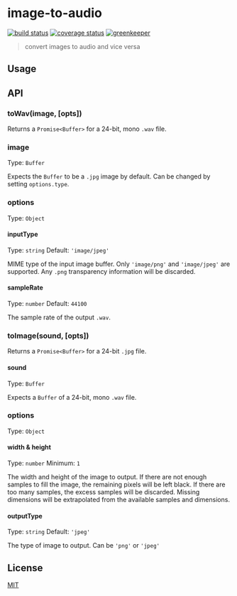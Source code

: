 # image-to-audio

[![build status][build-badge]][build-url]
[![coverage status][coverage-badge]][coverage-url]
[![greenkeeper][greenkeeper-badge]][greenkeeper-url]

> convert images to audio and vice versa

## Usage

## API

### toWav(image, [opts])

Returns a `Promise<Buffer>` for a 24-bit, mono `.wav` file.

### image

Type: `Buffer`

Expects the `Buffer` to be a `.jpg` image by default. Can be changed by setting `options.type`.

### options

Type: `Object`

#### inputType

Type: `string`
Default: `'image/jpeg'`

MIME type of the input image buffer. Only `'image/png'` and `'image/jpeg'` are supported. Any `.png` transparency information will be discarded.

#### sampleRate

Type: `number`
Default: `44100`

The sample rate of the output `.wav`.

### toImage(sound, [opts])

Returns a `Promise<Buffer>` for a 24-bit `.jpg` file.

#### sound

Type: `Buffer`

Expects a `Buffer` of a 24-bit, mono `.wav` file.

### options

Type: `Object`

#### width & height

Type: `number`
Minimum: `1`

The width and height of the image to output. If there are not enough samples to fill the image, the remaining pixels will be left black. If there are too many samples, the excess samples will be discarded. Missing dimensions will be extrapolated from the available samples and dimensions.

#### outputType

Type: `string`
Default: `'jpeg'`

The type of image to output. Can be `'png'` or `'jpeg'`

## License

[MIT](http://ismay.mit-license.org/)

[build-badge]: https://travis-ci.org/ismay/image-to-audio.svg?branch=master
[build-url]: https://travis-ci.org/ismay/image-to-audio
[greenkeeper-badge]: https://badges.greenkeeper.io/ismay/image-to-audio.svg
[greenkeeper-url]: https://greenkeeper.io/
[coverage-badge]: https://coveralls.io/repos/github/ismay/image-to-audio/badge.svg?branch=master
[coverage-url]: https://coveralls.io/github/ismay/image-to-audio?branch=master
